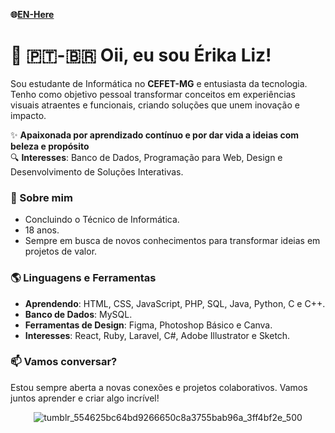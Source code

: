 **🌐[EN-Here](/README-EN.md)**

# 🌼 🇵🇹-🇧🇷 Oii, eu sou Érika Liz!

<div> 

  Sou estudante de Informática no **CEFET-MG** e entusiasta da tecnologia. Tenho como objetivo pessoal transformar conceitos em experiências visuais atraentes e funcionais, criando   soluções que unem inovação e impacto.
  
  ✨ **Apaixonada por aprendizado contínuo e por dar vida a ideias com beleza e propósito**  
  🔍 **Interesses**: Banco de Dados, Programação para Web, Design e Desenvolvimento de Soluções Interativas.

</div>

<div>

  ### 🌟 Sobre mim
  - Concluindo o Técnico de Informática.
  - 18 anos.
  - Sempre em busca de novos conhecimentos para transformar ideias em projetos de valor.

</div>

<div>

  ### 🌎 Linguagens e Ferramentas
  - **Aprendendo**: HTML, CSS, JavaScript, PHP, SQL, Java, Python, C e C++.
  - **Banco de Dados**: MySQL. 
  - **Ferramentas de Design**: Figma, Photoshop Básico e Canva.
  - **Interesses**: React, Ruby, Laravel, C#, Adobe Illustrator e Sketch.

</div>

<div> 

  ### 📫 **Vamos conversar?**  
  Estou sempre aberta a novas conexões e projetos colaborativos. Vamos juntos aprender e criar algo incrível!

</div>

<div align="center">

![tumblr_554625bc64bd9266650c8a3755bab96a_3ff4bf2e_500](https://github.com/user-attachments/assets/55aece4c-657c-4770-91f8-7b152dc35039)

</div>
